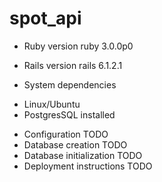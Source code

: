 # spot_api

* Ruby version
ruby 3.0.0p0

* Rails version
rails 6.1.2.1

* System dependencies
- Linux/Ubuntu
- PostgresSQL installed

* Configuration
TODO
* Database creation
TODO
* Database initialization
TODO
* Deployment instructions
TODO
